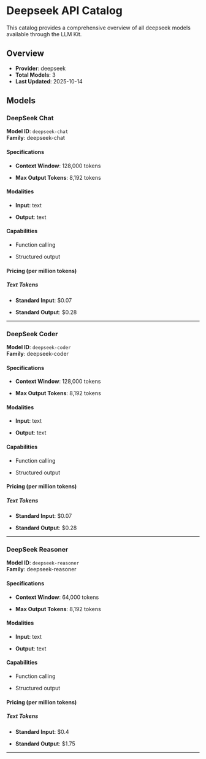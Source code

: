 # Deepseek API Catalog



This catalog provides a comprehensive overview of all deepseek models available through the LLM Kit.

## Overview

- **Provider**: deepseek
- **Total Models**: 3
- **Last Updated**: 2025-10-14

## Models


### DeepSeek Chat

**Model ID**: `deepseek-chat`  
**Family**: deepseek-chat
#### Specifications

- **Context Window**: 128,000 tokens


- **Max Output Tokens**: 8,192 tokens


#### Modalities


- **Input**: text


- **Output**: text


#### Capabilities


- Function calling

- Structured output



#### Pricing (per million tokens)


##### Text Tokens


- **Standard Input**: $0.07


- **Standard Output**: $0.28







---


### DeepSeek Coder

**Model ID**: `deepseek-coder`  
**Family**: deepseek-coder
#### Specifications

- **Context Window**: 128,000 tokens


- **Max Output Tokens**: 8,192 tokens


#### Modalities


- **Input**: text


- **Output**: text


#### Capabilities


- Function calling

- Structured output



#### Pricing (per million tokens)


##### Text Tokens


- **Standard Input**: $0.07


- **Standard Output**: $0.28







---


### DeepSeek Reasoner

**Model ID**: `deepseek-reasoner`  
**Family**: deepseek-reasoner
#### Specifications

- **Context Window**: 64,000 tokens


- **Max Output Tokens**: 8,192 tokens


#### Modalities


- **Input**: text


- **Output**: text


#### Capabilities


- Function calling

- Structured output



#### Pricing (per million tokens)


##### Text Tokens


- **Standard Input**: $0.4


- **Standard Output**: $1.75







---


